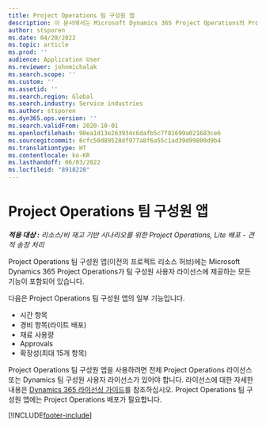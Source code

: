 ```yaml
---
title: Project Operations 팀 구성원 앱
description: 이 문서에서는 Microsoft Dynamics 365 Project Operations의 Project Operations 팀 구성원 앱에 대한 정보를 제공합니다.
author: stsporen
ms.date: 04/20/2022
ms.topic: article
ms.prod: ''
audience: Application User
ms.reviewer: johnmichalak
ms.search.scope: ''
ms.custom: ''
ms.assetid: ''
ms.search.region: Global
ms.search.industry: Service industries
ms.author: stsporen
ms.dyn365.ops.version: ''
ms.search.validFrom: 2020-10-01
ms.openlocfilehash: 90ea1d13e263934c6dafb5c7f81699a021683ce6
ms.sourcegitcommit: 6cfc50d89528df977a8f6a55c1ad39d99800d9b4
ms.translationtype: HT
ms.contentlocale: ko-KR
ms.lasthandoff: 06/03/2022
ms.locfileid: "8918228"
---
```

# <a name="project-operations-team-member-app"></a>Project Operations 팀 구성원 앱

_**적용 대상 :** 리소스/비 재고 기반 시나리오를 위한 Project Operations, Lite 배포 - 견적 송장 처리_

Project Operations 팀 구성원 앱(이전의 프로젝트 리소스 허브)에는 Microsoft Dynamics 365 Project Operations가 팀 구성원 사용자 라이선스에 제공하는 모든 기능이 포함되어 있습니다.

다음은 Project Operations 팀 구성원 앱의 일부 기능입니다.

- 시간 항목
- 경비 항목(라이트 배포)
- 재료 사용량
- Approvals
- 확장성(최대 15개 항목)

Project Operations 팀 구성원 앱을 사용하려면 전체 Project Operations 라이선스 또는 Dynamics 팀 구성원 사용자 라이선스가 있어야 합니다. 라이선스에 대한 자세한 내용은 [Dynamics 365 라이선싱 가이드](https://go.microsoft.com/fwlink/?LinkId=866544&clcid=0x409)를 참조하십시오. Project Operations 팀 구성원 앱에는 Project Operations 배포가 필요합니다.

[!INCLUDE[footer-include](../includes/footer-banner.md)]
